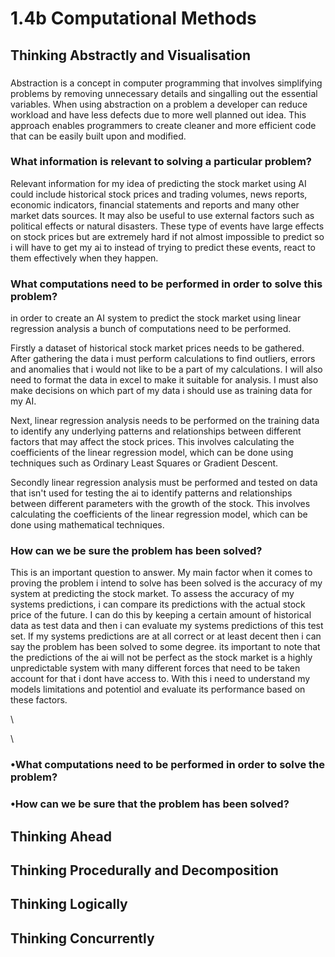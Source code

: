 # 1.4b Computational Methods

## Thinking Abstractly and Visualisation

###

Abstraction is a concept in computer programming that involves simplifying problems by removing unnecessary details and singalling out the essential variables. When using abstraction on a problem a developer can reduce workload and have less defects due to more well planned out idea. This approach enables programmers to create cleaner and more efficient code that can be easily built upon and modified.

### What information is relevant to solving a particular problem?

Relevant information for my idea of predicting the stock market using AI could include historical stock prices and trading volumes, news reports, economic indicators, financial statements and reports and many other market dats sources. It may also be useful to use external factors such as political effects or natural disasters. These type of events have large effects on stock prices but are extremely hard if not almost impossible to predict so i will have to get my ai to instead of trying to predict these events, react to them effectively when they happen.



### What computations need to be performed in order to solve this problem?



in order to create an AI system to predict the stock market using linear regression analysis a bunch of computations need to be performed.



Firstly a dataset of historical stock market prices needs to be gathered. After gathering the data i must perform calculations to find outliers, errors and anomalies that i would not like to be a part of my calculations. I will also need to format the data in excel to make it suitable for analysis. I must also make decisions on which part of my data i should use as training data for my AI.

Next, linear regression analysis needs to be performed on the training data to identify any underlying patterns and relationships between different factors that may affect the stock prices. This involves calculating the coefficients of the linear regression model, which can be done using techniques such as Ordinary Least Squares or Gradient Descent.

Secondly linear regression analysis must be performed and tested on data that isn't used for testing the ai to identify patterns and relationships between different parameters with the growth of the stock. This involves calculating the coefficients of the linear regression model, which can be done using mathematical techniques.

### How can we be sure the problem has been solved?

This is an important question to answer. My main factor when it comes to proving the problem i intend to solve has been solved is the accuracy of my system at predicting the stock market. To assess the accuracy of my systems predictions, i can compare its predictions with the actual stock price of the future. I can do this by keeping a certain amount of historical data as test data and then i can evaluate my systems predictions of this test set. If my systems predictions are at all correct or at least decent then i can say the problem has been solved to some degree. its important to note that the predictions of the ai will not be perfect as the stock market is a highly unpredictable system with many different forces that need to be taken account for that i dont have access to. With this i need to understand my models limitations and potentiol and evaluate its performance based on these factors.





\








\




### •What computations need to be performed in order to solve the problem?

### •How can we be sure that the problem has been solved?



## Thinking Ahead

## Thinking Procedurally and Decomposition

## Thinking Logically

## Thinking Concurrently
